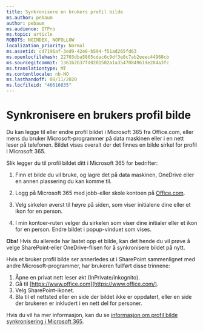 ```yaml
---
title: Synkronisere en brukers profil bilde
ms.author: pebaum
author: pebaum
ms.audience: ITPro
ms.topic: article
ROBOTS: NOINDEX, NOFOLLOW
localization_priority: Normal
ms.assetid: cd7196af-3ed9-42e6-b594-f51ad265fd63
ms.openlocfilehash: 22703dba5865cdac6c9df3e8c7ab2eeec44968cb
ms.sourcegitcommit: 1361b2b37fd0201502a1a3547084961de284a3fc
ms.translationtype: MT
ms.contentlocale: nb-NO
ms.lasthandoff: 08/11/2020
ms.locfileid: "46616835"
---
```

# <a name="sync-a-users-profile-picture"></a>Synkronisere en brukers profil bilde

Du kan legge til eller endre profil bildet i Microsoft 365 fra Office.com, eller mens du bruker Microsoft-programmer på data maskinen eller i en nett leser på telefonen. Bildet vises overalt der det finnes en bilde sirkel for profil i Microsoft 365.

Slik legger du til profil bildet ditt i Microsoft 365 for bedrifter:

1. Finn et bilde du vil bruke, og lagre det på data maskinen, OneDrive eller en annen plassering du kan komme til.

2. Logg på Microsoft 365 med jobb-eller skole kontoen på [Office.com](https://www.office.com).

3. Velg sirkelen øverst til høyre på siden, som viser initialene dine eller et ikon for en person.

4. I min kontoer-ruten velger du sirkelen som viser dine initialer eller et ikon for en person. Endre bildet i popup-vinduet som vises.

**Obs!** Hvis du allerede har lastet opp et bilde, kan det hende du vil prøve å velge SharePoint-eller OneDrive-flisen for å synkronisere bildet på nytt.

Hvis et bruker profil bilde ser annerledes ut i SharePoint sammenlignet med andre Microsoft-programmer, har brukeren fullført disse trinnene:

1. Åpne en privat nett leser økt (InPrivate/inkognito).
2. Gå til [https://www.office.com](https://www.office.com/).
3. Velg SharePoint-ikonet.
4. Bla til et nettsted eller en side der bildet ikke er oppdatert, eller en side der brukeren er inkludert i en nett del for personer.

Hvis du vil ha mer informasjon, kan du se [informasjon om profil bilde synkronisering i Microsoft 365](https://support.office.com/article/information-about-profile-picture-synchronization-in-office-365-20594d76-d054-4af4-a660-401133e3d48a).

